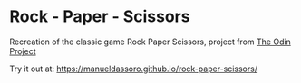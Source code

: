 # Rock - Paper - Scissors
Recreation of the classic game Rock Paper Scissors, project from [The Odin Project](https://www.theodinproject.com/lessons/foundations-rock-paper-scissors)    

Try it out at: https://manueldassoro.github.io/rock-paper-scissors/ 
